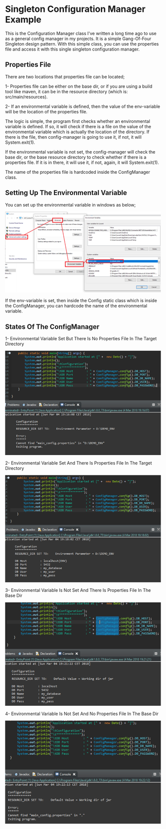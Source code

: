 Singleton Configuration Manager Example
=======================================
This is the Configuration Manager class I've written a long time ago to use as a general
config manager in my projects. It is a simple Gang-Of-Four Singleton design pattern.
With this simple class, you can use the properties file and access it with this
single singleton configuration manager.

Properties File
---------------
There are two locations that properties file can be located;

1- Properties file can be either on the base dir, or if you are using a build tool like maven,
it can be in the resource directory (which is: src/main/resources).

2- If an environmental variable is defined, then the value of the env-variable will be the
location of the properties file.

The logic is simple, the program first checks whether an environmental variable is defined.
If so, it will check if there is a file on the value of the environmental variable which is
actually the location of the directory. If there is the file, then config-manager is going
to use it, if not, it will System.exit(1).

If the environmental variable is not set, the config-manager will check the base dir, or the
base resource directory to check whether if there is a properties file. If it is in there,
it will use it, if not, again, it will System.exit(1).

The name of the properties file is hardcoded inside the ConfigManager class.

Setting Up The Environmental Variable
-------------------------------------
You can set up the environmental variable in windows as below;

![Setting-Up-Environmental-Variable](https://raw.githubusercontent.com/bzdgn/singleton-configuration-manager-example/master/ScreenShots/00_HOW_TO_SET_ENV_VAR.PNG)

If the env-variable is set, then inside the Config static class which is inside the ConfigManager,
you can hardcode the name of the environmental variable.

States Of The ConfigManager
---------------------------
1- Environmental Variable Set But There Is No Properties File In The Target Directory

![Env-Is-Set-But-No-Props-File-In-Target-Dir](https://raw.githubusercontent.com/bzdgn/singleton-configuration-manager-example/master/ScreenShots/01_ENV_IS_SET_BUT_NO_FILE.PNG)

2- Environmental Variable Set And There Is Properties File In The Target Directory

![Env-Is-Set-But-Props-File-In-Target-Dir](https://raw.githubusercontent.com/bzdgn/singleton-configuration-manager-example/master/ScreenShots/02_ENV_IS_SET_AND_FILE_IS_FOUND.PNG)

3- Environmental Variable Is Not Set And There Is Properties File In The Base Dir

![Env-Is-Not-Set-But-Props-File-In-Base-Dir](https://raw.githubusercontent.com/bzdgn/singleton-configuration-manager-example/master/ScreenShots/03_NO_ENV_IS_SET_FILE_IS_ON_WORKING_DIR.PNG)

4- Environmental Variable Is Not Set And No Properties File In The Base Dir

![Env-Is-Not-Set-And-No-Props-File-In-Base-Dir](https://raw.githubusercontent.com/bzdgn/singleton-configuration-manager-example/master/ScreenShots/04_NO_ENV_IS_SET_FILE_IS_NOT_FOUND_ON_WORKING_DIR.PNG)

